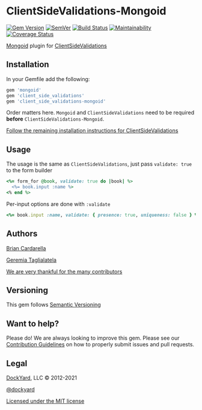 # ClientSideValidations-Mongoid #

[![Gem Version](https://badge.fury.io/rb/client_side_validations-mongoid.svg)](https://badge.fury.io/rb/client_side_validations-mongoid)
[![SemVer](https://api.dependabot.com/badges/compatibility_score?dependency-name=client_side_validations-mongoid&package-manager=bundler&version-scheme=semver)](https://dependabot.com/compatibility-score.html?dependency-name=client_side_validations-mongoid&package-manager=bundler&version-scheme=semver)
[![Build Status](https://github.com/DavyJonesLocker/client_side_validations-mongoid/actions/workflows/ruby.yml/badge.svg)](https://github.com/DavyJonesLocker/client_side_validations-mongoid/actions)
[![Maintainability](https://api.codeclimate.com/v1/badges/4f8300006c02f7f4aa6d/maintainability)](https://codeclimate.com/github/DavyJonesLocker/client_side_validations-mongoid/maintainability)
[![Coverage Status](https://coveralls.io/repos/DavyJonesLocker/client_side_validations-mongoid/badge.svg?branch=main)](https://coveralls.io/r/DavyJonesLocker/client_side_validations-mongoid?branch=main)

[Mongoid](https://docs.mongodb.com/mongoid/master/#ruby-mongoid-tutorial) plugin for [ClientSideValidations](https://github.com/DavyJonesLocker/client_side_validations)

## Installation ##

In your Gemfile add the following:

```ruby
gem 'mongoid'
gem 'client_side_validations'
gem 'client_side_validations-mongoid'
```

Order matters here. `Mongoid` and `ClientSideValidations` need to be
required **before** `ClientSideValidations-Mongoid`.

[Follow the remaining installation instructions for ClientSideValidations](https://github.com/DavyJonesLocker/client_side_validations/blob/main/README.md)

## Usage ##

The usage is the same as `ClientSideValidations`, just pass `validate: true` to the form builder

```ruby
<%= form_for @book, validate: true do |book| %>
  <%= book.input :name %>
<% end %>
```

Per-input options are done with `:validate`

```ruby
<%= book.input :name, validate: { presence: true, uniqueness: false } %>
```

## Authors ##

[Brian Cardarella](https://twitter.com/bcardarella)

[Geremia Taglialatela](https://twitter.com/gtagliala)

[We are very thankful for the many contributors](https://github.com/DavyJonesLocker/client_side_validations-mongoid/graphs/contributors)

## Versioning ##

This gem follows [Semantic Versioning](https://semver.org)

## Want to help? ##

Please do! We are always looking to improve this gem. Please see our
[Contribution Guidelines](https://github.com/DavyJonesLocker/client_side_validations-mongoid/blob/main/CONTRIBUTING.md)
on how to properly submit issues and pull requests.

## Legal ##

[DockYard](https://dockyard.com/), LLC &copy; 2012-2021

[@dockyard](https://twitter.com/dockyard)

[Licensed under the MIT license](https://opensource.org/licenses/mit-license.php)
